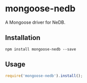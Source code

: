 # mongoose-nedb

A Mongoose driver for NeDB.

## Installation

```
npm install mongoose-nedb --save
```

## Usage

```javascript
require('mongoose-nedb').install();
```
